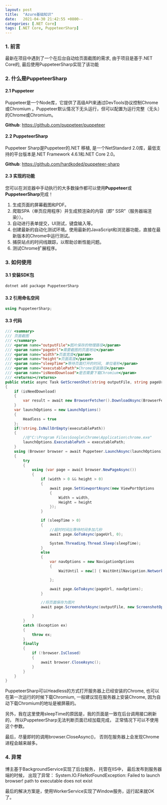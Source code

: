 ```yaml
---
layout: post
title:  "Azure基础知识"
date:   2021-04-30 21:42:55 +0800--
categories: [.NET Core]
tags: [.NET Core, PuppeteerSharp]  
---
```


### 1. 前言
最新在项目中遇到了一个在后台自动给页面截图的需求, 由于项目是基于.NET Core的, 最后使用PuppeteerSharp实现了该功能

### 2. 什么是PuppeteerSharp

#### 2.1 Puppeteer
Puppeteer是一个Node库，它提供了高级API来通过DevTools协议控制Chrome或Chromium 。Puppeteer默认情况下无头运行，但可以配置为运行完整（无头）的Chrome或Chromium。

**Github**: https://github.com/puppeteer/puppeteer

#### 2.2 PuppeteerSharp
Puppeteer Sharp是Puppeteer的.NET 移植, 是一个NetStandard 2.0库，最低支持的平台版本是.NET Framework 4.6.1和.NET Core 2.0。

**Github**: https://github.com/hardkoded/puppeteer-sharp

#### 2.3 实现的功能
您可以在浏览器中手动执行的大多数操作都可以使用**Puppeteer**或**PuppeteerSharp**完成！
1. 生成页面的屏幕截图和PDF。
2. 爬取SPA（单页应用程序）并生成预渲染的内容（即“ SSR”（服务器端渲染））。
3. 自动进行表单提交，UI测试，键盘输入等。
4. 创建最新的自动化测试环境。使用最新的JavaScript和浏览器功能，直接在最新版本的Chrome中运行测试。
5. 捕获站点的时间线跟踪，以帮助诊断性能问题。
6. 测试Chrome扩展程序。

### 3. 如何使用

#### 3.1 安装SDK包
   
```csharp
dotnet add package PuppeteerSharp
```

#### 3.2 引用命名空间
   
```csharp
using PuppeteerSharp;
```
#### 3.3 代码
   
```csharp
/// <summary>
/// 页面截图
/// </summary>
/// <param name="outputFile">图片保存的物理路径</param>
/// <param name="pageUrl">需要截图的页面地址</param>
/// <param name="width">页面宽度</param>
/// <param name="height">页面高度</param>
/// <param name="sleepTime">等待页面打开的时间, 单位毫秒</param>
/// <param name="executablePath">Chrome安装路径</param>
/// <param name="isNeedDownload">是否需要下载Chromium</param>
/// <returns></returns>
public static async Task GetScreenShot(string outputFile, string pageUrl, int width = 0, int height = 0, int sleepTime = 0, string executablePath = "", bool isNeedDownload = false)
{
    if (isNeedDownload)
    {
        var result = await new BrowserFetcher().DownloadAsync(BrowserFetcher.DefaultChromiumRevision);
    }
    var launchOptions = new LaunchOptions()
    {
        Headless = true
    };
    if(!string.IsNullOrEmpty(executablePath))
    {
        //@"C:\Program Files\Google\Chrome\Application\chrome.exe"
        launchOptions.ExecutablePath = executablePath;
    }
    using (Browser browser = await Puppeteer.LaunchAsync(launchOptions))
    {
        try
        {
            using (var page = await browser.NewPageAsync())
            {
                if (width > 0 && height > 0)
                {
                    await page.SetViewportAsync(new ViewPortOptions
                    {
                        Width = width,
                        Height = height
                    });
                }

                if (sleepTime > 0)
                {
                    //超时时间比等待时间多加几秒
                    await page.GoToAsync(pageUrl, 0);

                    System.Threading.Thread.Sleep(sleepTime);
                }
                else
                {
                    var navOptions = new NavigationOptions
                    {
                        WaitUntil = new[] { WaitUntilNavigation.Networkidle0 }

                    };

                    await page.GoToAsync(pageUrl, navOptions);
                }

                //将页面保存为图片
                await page.ScreenshotAsync(outputFile, new ScreenshotOptions() { FullPage = true, Type = ScreenshotType.Png });

            }
        }
        catch (Exception ex)
        {
            throw ex;
        }
        finally
        {
            if (!browser.IsClosed)
            {
                await browser.CloseAsync();
            }
        }
    }
}
```
PuppeteerSharp可以Headless的方式打开服务器上已经安装的Chrome, 也可以在第一次运行的时候下载Chromium, 一般建议现在服务器上安装Chrome, 因为自动下载Chromium的地址是被屏蔽的。

另外，我在这里使用sleepTime的原因是，我的页面是一致在后台调用接口刷新的， 所以PuppeteerSharp无法判断页面已经加载完成， 正常情况下可以不使用这个参数。

最后，尽量即时的调用browser.CloseAsync()， 否则在服务器上会发现Chrome进程会越来越多。

### 4. 异常
博主基于BackgroundService实现了后台服务， 托管在IIS中， 最后发布到服务器端的时候， 出现了异常： System.IO.FileNotFoundException: Failed to launch browser! path to executable does not exist

最后的解决方案是，使用WorkerService实现了Window服务，运行起来就OK了。
